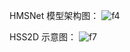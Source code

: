 HMSNet 模型架构图：
![f4](https://github.com/user-attachments/assets/6aa0b5eb-8397-4912-8c4d-a7c3ffc6d0fb)

HSS2D 示意图：
![f7](https://github.com/user-attachments/assets/4b296636-4a87-40d0-a4d4-bc5a85e7dd09)
